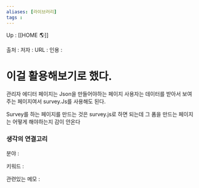 ```yaml
---
aliases: [라이브러리]
tags : 
---
```

Up : [[HOME 🌎]]

출처 :
저자 :
URL : 
인용 : 

# 이걸 활용해보기로 했다. 

관리자 에디터 페이지는 Json을 만들어야하는 페이지
사용자는 데이터를 받아서 보여주는 페이지여서 survey.Js를 사용해도 된다. 


Survey를 하는 페이지를 만드는 것은 survey.js로 하면 되는데 그 폼을 만드는 페이지는 어떻게 해야하는지 감이 안온다





### 생각의 연결고리
분야 :

키워드 :

관련있는 메모 :
